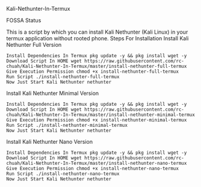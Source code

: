 
Kali-Nethunter-In-Termux

FOSSA Status

This is a script by which you can install Kali Nethunter (Kali Linux) in your termux application without rooted phone.
Steps For Installation
Install Kali Nethunter Full Version

    Install Dependencies In Termux pkg update -y && pkg install wget -y
    Download Script In HOME wget https://raw.githubusercontent.com/rc-chuah/Kali-Nethunter-In-Termux/master/install-nethunter-full-termux
    Give Execution Permission chmod +x install-nethunter-full-termux
    Run Script ./install-nethunter-full-termux
    Now Just Start Kali Nethunter nethunter

Install Kali Nethunter Minimal Version

    Install Dependencies In Termux pkg update -y && pkg install wget -y
    Download Script In HOME wget https://raw.githubusercontent.com/rc-chuah/Kali-Nethunter-In-Termux/master/install-nethunter-minimal-termux
    Give Execution Permission chmod +x install-nethunter-minimal-termux
    Run Script ./install-nethunter-minimal-termux
    Now Just Start Kali Nethunter nethunter

Install Kali Nethunter Nano Version

    Install Dependencies In Termux pkg update -y && pkg install wget -y
    Download Script In HOME wget https://raw.githubusercontent.com/rc-chuah/Kali-Nethunter-In-Termux/master/install-nethunter-nano-termux
    Give Execution Permission chmod +x install-nethunter-nano-termux
    Run Script ./install-nethunter-nano-termux
    Now Just Start Kali Nethunter nethunter
